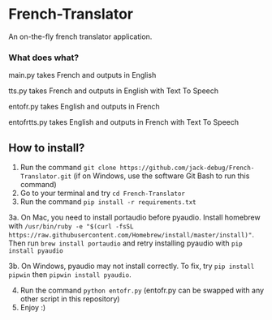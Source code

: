 # French-Translator
An on-the-fly french translator application.

### What does what?
main.py takes French and outputs in English

tts.py takes French and outputs in English with Text To Speech

entofr.py takes English and outputs in French

entofrtts.py takes English and outputs in French with Text To Speech

## How to install?
1. Run the command `git clone https://github.com/jack-debug/French-Translator.git` (if on Windows, use the software Git Bash to run this command)
2. Go to your terminal and try `cd French-Translator`
3. Run the command `pip install -r requirements.txt `

3a. On Mac, you need to install portaudio before pyaudio. Install homebrew with `/usr/bin/ruby -e "$(curl -fsSL https://raw.githubusercontent.com/Homebrew/install/master/install)"`. Then run `brew install portaudio` and retry installing pyaudio with `pip install pyaudio`

3b. On Windows, pyaudio may not install correctly. To fix, try `pip install pipwin` then `pipwin install pyaudio`.

4. Run the command `python entofr.py` (entofr.py can be swapped with any other script in this repository)
5. Enjoy :)

